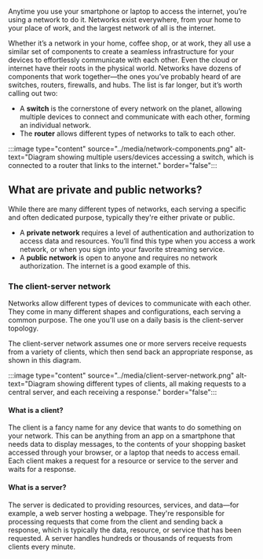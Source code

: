 Anytime you use your smartphone or laptop to access the internet, you’re using a network to do it. Networks exist everywhere, from your home to your place of work, and the largest network of all is the internet.

Whether it’s a network in your home, coffee shop, or at work, they all use a similar set of components to create a seamless infrastructure for your devices to effortlessly communicate with each other. Even the cloud or internet have their roots in the physical world. Networks have dozens of components that work together—the ones you’ve probably heard of are switches, routers, firewalls, and hubs. The list is far longer, but it’s worth calling out two:

- A **switch** is the cornerstone of every network on the planet, allowing multiple devices to connect and communicate with each other, forming an individual network.
- The **router** allows different types of networks to talk to each other.

:::image type="content" source="../media/network-components.png" alt-text="Diagram showing multiple users/devices accessing a switch, which is connected to a router that links to the internet." border="false":::

## What are private and public networks?

While there are many different types of networks, each serving a specific and often dedicated purpose, typically they're either private or public.

- A **private network** requires a level of authentication and authorization to access data and resources. You’ll find this type when you access a work network, or when you sign into your favorite streaming service.
- A **public network** is open to anyone and requires no network authorization. The internet is a good example of this.

### The client-server network

Networks allow different types of devices to communicate with each other. They come in many different shapes and configurations, each serving a common purpose. The one you'll use on a daily basis is the client-server topology.

The client-server network assumes one or more servers receive requests from a variety of clients, which then send back an appropriate response, as shown in this diagram.

:::image type="content" source="../media/client-server-network.png" alt-text="Diagram showing different types of clients, all making requests to a central server, and each receiving a response." border="false":::

#### What is a client?

The client is a fancy name for any device that wants to do something on your network. This can be anything from an app on a smartphone that needs data to display messages, to the contents of your shopping basket accessed through your browser, or a laptop that needs to access email. Each client makes a request for a resource or service to the server and waits for a response.

#### What is a server?

The server is dedicated to providing resources, services, and data—for example, a web server hosting a webpage. They're responsible for processing requests that come from the client and sending back a response, which is typically the data, resource, or service that has been requested. A server handles hundreds or thousands of requests from clients every minute.
